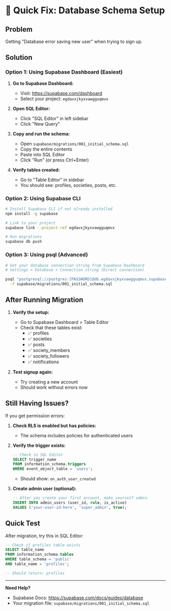 # 🚨 Quick Fix: Database Schema Setup

## Problem
Getting "Database error saving new user" when trying to sign up.

## Solution

### Option 1: Using Supabase Dashboard (Easiest)

1. **Go to Supabase Dashboard:**
   - Visit: https://supabase.com/dashboard
   - Select your project: `egdavxjkyxvawgguqmvx`

2. **Open SQL Editor:**
   - Click "SQL Editor" in left sidebar
   - Click "New Query"

3. **Copy and run the schema:**
   - Open `supabase/migrations/001_initial_schema.sql`
   - Copy the entire contents
   - Paste into SQL Editor
   - Click "Run" (or press Ctrl+Enter)

4. **Verify tables created:**
   - Go to "Table Editor" in sidebar
   - You should see: profiles, societies, posts, etc.

### Option 2: Using Supabase CLI

```bash
# Install Supabase CLI if not already installed
npm install -g supabase

# Link to your project
supabase link --project-ref egdavxjkyxvawgguqmvx

# Run migrations
supabase db push
```

### Option 3: Using psql (Advanced)

```bash
# Get your database connection string from Supabase Dashboard
# Settings > Database > Connection string (Direct connection)

psql "postgresql://postgres:[PASSWORD]@db.egdavxjkyxvawgguqmvx.supabase.co:5432/postgres" \
  -f supabase/migrations/001_initial_schema.sql
```

## After Running Migration

1. **Verify the setup:**
   - Go to Supabase Dashboard > Table Editor
   - Check that these tables exist:
     - ✅ profiles
     - ✅ societies
     - ✅ posts
     - ✅ society_members
     - ✅ society_followers
     - ✅ notifications

2. **Test signup again:**
   - Try creating a new account
   - Should work without errors now

## Still Having Issues?

If you get permission errors:

1. **Check RLS is enabled but has policies:**
   - The schema includes policies for authenticated users

2. **Verify the trigger exists:**
   ```sql
   -- Check in SQL Editor
   SELECT trigger_name 
   FROM information_schema.triggers 
   WHERE event_object_table = 'users';
   ```
   - Should show: `on_auth_user_created`

3. **Create admin user (optional):**
   ```sql
   -- After you create your first account, make yourself admin
   INSERT INTO admin_users (user_id, role, is_active)
   VALUES ('your-user-id-here', 'super_admin', true);
   ```

## Quick Test

After migration, try this in SQL Editor:

```sql
-- Check if profiles table exists
SELECT table_name 
FROM information_schema.tables 
WHERE table_schema = 'public' 
AND table_name = 'profiles';

-- Should return: profiles
```

---

**Need Help?**
- Supabase Docs: https://supabase.com/docs/guides/database
- Your migration file: `supabase/migrations/001_initial_schema.sql`

